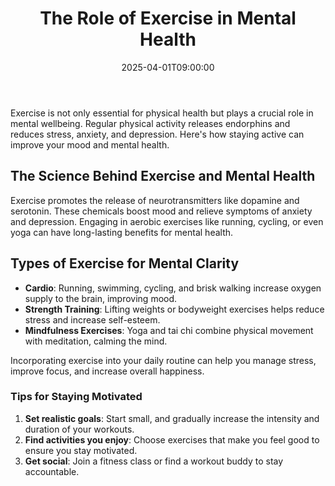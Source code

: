 ﻿---
title: "The Role of Exercise in Mental Health"
date: 2025-04-01T09:00:00
categories:
  - Health
tags:
  - Exercise
  - Mental Health
  - Wellbeing
featured_image: "/images/exercisementalhealth.jpg"
---

Exercise is not only essential for physical health but plays a crucial role in mental wellbeing. Regular physical activity releases endorphins and reduces stress, anxiety, and depression. Here's how staying active can improve your mood and mental health.

## The Science Behind Exercise and Mental Health

<!--more-->

Exercise promotes the release of neurotransmitters like dopamine and serotonin. These chemicals boost mood and relieve symptoms of anxiety and depression. Engaging in aerobic exercises like running, cycling, or even yoga can have long-lasting benefits for mental health.

## Types of Exercise for Mental Clarity



- **Cardio**: Running, swimming, cycling, and brisk walking increase oxygen supply to the brain, improving mood.
- **Strength Training**: Lifting weights or bodyweight exercises helps reduce stress and increase self-esteem.
- **Mindfulness Exercises**: Yoga and tai chi combine physical movement with meditation, calming the mind.

Incorporating exercise into your daily routine can help you manage stress, improve focus, and increase overall happiness. 

### Tips for Staying Motivated

1. **Set realistic goals**: Start small, and gradually increase the intensity and duration of your workouts.
2. **Find activities you enjoy**: Choose exercises that make you feel good to ensure you stay motivated.
3. **Get social**: Join a fitness class or find a workout buddy to stay accountable.
